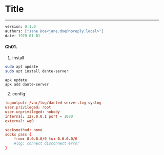 # Title
---
```meta
version: 0.1.0
authors: ["Jane Doe<jane.doe@noreply.local>"]
date: 1970-01-01
```


#### Ch01. 
1. install
```bash
sudo apt update
sudo apt install dante-server

apk update
apk add dante-server
```

2. config
```path=/etc/danted.conf
logoutput: /var/log/danted-server.log syslog
user.privileged: root
user.unprivileged: nobody
internal: 127.0.0.1 port = 1080
external: wg0

socksmethod: none
socks pass {
    from: 0.0.0.0/0 to: 0.0.0.0/0
    #log: connect disconnect error
}
```

